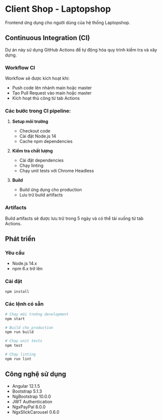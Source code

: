 # Client Shop - Laptopshop

Frontend ứng dụng cho người dùng của hệ thống Laptopshop.

## Continuous Integration (CI)

Dự án này sử dụng GitHub Actions để tự động hóa quy trình kiểm tra và xây dựng.

### Workflow CI

Workflow sẽ được kích hoạt khi:
- Push code lên nhánh main hoặc master
- Tạo Pull Request vào main hoặc master
- Kích hoạt thủ công từ tab Actions

### Các bước trong CI pipeline:

1. **Setup môi trường**
   - Checkout code
   - Cài đặt Node.js 14
   - Cache npm dependencies

2. **Kiểm tra chất lượng**
   - Cài đặt dependencies
   - Chạy linting
   - Chạy unit tests với Chrome Headless

3. **Build**
   - Build ứng dụng cho production
   - Lưu trữ build artifacts

### Artifacts

Build artifacts sẽ được lưu trữ trong 5 ngày và có thể tải xuống từ tab Actions.

## Phát triển

### Yêu cầu
- Node.js 14.x
- npm 6.x trở lên

### Cài đặt
```bash
npm install
```

### Các lệnh có sẵn
```bash
# Chạy môi trường development
npm start

# Build cho production
npm run build

# Chạy unit tests
npm test

# Chạy linting
npm run lint
```

## Công nghệ sử dụng
- Angular 12.1.5
- Bootstrap 5.1.3
- NgBootstrap 10.0.0
- JWT Authentication
- NgxPayPal 8.0.0
- NgxSlickCarousel 0.6.0
